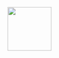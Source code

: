 <p align="center">
  <a href='https://github.com/bbuukk/gra'><img src="./gra_icon.svg" width="100" align="middle"></a>
</p>

